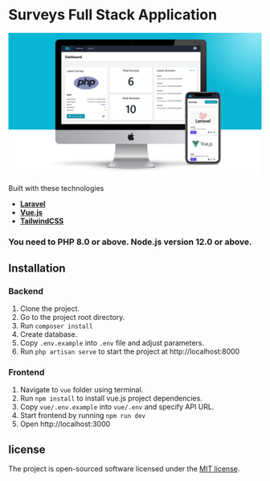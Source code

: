 # Surveys Full Stack Application


![Survey Full Stack Application.](https://raw.githubusercontent.com/anelfry-lora/laravel-vue-survey/master/preview.jpg)


Built with these technologies

- **[Laravel](https://laravel.com/)**
- **[Vue.js](https://vuejs.org/)**
- **[TailwindCSS](https://tailwindcss.com/)**

### You need to PHP 8.0 or above. Node.js version 12.0 or above.

## Installation

### Backend
1. Clone the project.
2. Go to the project root directory.
3. Run ```composer install```
4. Create database.
5. Copy ```.env.example``` into ```.env``` file and adjust parameters.
6. Run ```php artisan serve``` to start the project at http://localhost:8000

### Frontend
1. Navigate to ```vue``` folder using terminal.
2. Run ```npm install``` to install vue.js project dependencies.
3. Copy ```vue/.env.example``` into ```vue/.env``` and specify API URL.
4. Start frontend by running ```npm run dev```
5. Open http://localhost:3000

## license
The project is open-sourced software licensed under the [MIT license](https://opensource.org/license/mit/).
